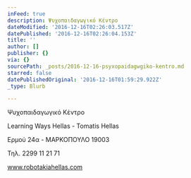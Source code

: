 ```yaml
---
inFeed: true
description: Ψυχοπαιδαγωγικό Κέντρο
dateModified: '2016-12-16T02:26:03.517Z'
datePublished: '2016-12-16T02:26:04.153Z'
title: ''
author: []
publisher: {}
via: {}
sourcePath: _posts/2016-12-16-psyxopaidagwgiko-kentro.md
starred: false
datePublishedOriginal: '2016-12-16T01:59:29.922Z'
_type: Blurb

---
```

Ψυχοπαιδαγωγικό Κέντρο

Learning Ways Hellas - Tomatis Hellas

Ερμού 24α - ΜΑΡΚΟΠΟΥΛΟ 19003

Τηλ. 2299 11 21 71

www.robotakiahellas.com